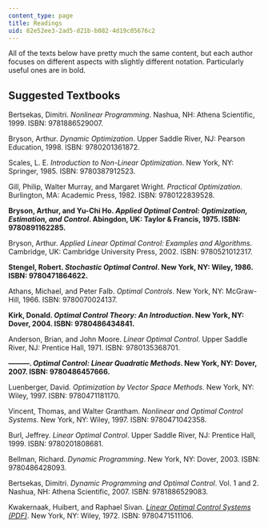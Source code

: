 ```yaml
---
content_type: page
title: Readings
uid: 82e52ee3-2ad5-d21b-b082-4d19c05676c2
---
```


All of the texts below have pretty much the same content, but each author focuses on different aspects with slightly different notation. Particularly useful ones are in bold.

Suggested Textbooks
-------------------

Bertsekas, Dimitri. _Nonlinear Programming_. Nashua, NH: Athena Scientific, 1999. ISBN: 9781886529007.

Bryson, Arthur. _Dynamic Optimization_. Upper Saddle River, NJ: Pearson Education, 1998. ISBN: 9780201361872.

Scales, L. E. _Introduction to Non-Linear Optimization_. New York, NY: Springer, 1985. ISBN: 9780387912523.

Gill, Philip, Walter Murray, and Margaret Wright. _Practical Optimization_. Burlington, MA: Academic Press, 1982. ISBN: 9780122839528.

**Bryson, Arthur, and Yu-Chi Ho. _Applied Optimal Control: Optimization, Estimation, and Control_. Abingdon, UK: Taylor & Francis, 1975. ISBN: 9780891162285.**

Bryson, Arthur. _Applied Linear Optimal Control: Examples and Algorithms_. Cambridge, UK: Cambridge University Press, 2002. ISBN: 9780521012317.

**Stengel, Robert. _Stochastic Optimal Control_. New York, NY: Wiley, 1986. ISBN: 9780471864622.**

Athans, Michael, and Peter Falb. _Optimal Controls_. New York, NY: McGraw-Hill, 1966. ISBN: 9780070024137.

**Kirk, Donald. _Optimal Control Theory: An Introduction_. New York, NY: Dover, 2004. ISBN: 9780486434841.**

Anderson, Brian, and John Moore. _Linear Optimal Control_. Upper Saddle River, NJ: Prentice Hall, 1971. ISBN: 9780135368701.

**———. _Optimal Control: Linear Quadratic Methods_. New York, NY: Dover, 2007. ISBN: 9780486457666.**

Luenberger, David. _Optimization by Vector Space Methods_. New York, NY: Wiley, 1997. ISBN: 9780471181170.

Vincent, Thomas, and Walter Grantham. _Nonlinear and Optimal Control Systems_. New York, NY: Wiley, 1997. ISBN: 9780471042358.

Burl, Jeffrey. _Linear Optimal Control_. Upper Saddle River, NJ: Prentice Hall, 1999. ISBN: 9780201808681.

Bellman, Richard. _Dynamic Programming_. New York, NY: Dover, 2003. ISBN: 9780486428093.

Bertsekas, Dimitri. _Dynamic Programming and Optimal Control_. Vol. 1 and 2. Nashua, NH: Athena Scientific, 2007. ISBN: 9781886529083.

Kwakernaak, Huibert, and Raphael Sivan. [_Linear Optimal Control Systems (PDF)_](https://www.semanticscholar.org/paper/Linear-Optimal-Control-Systems-Kwakernaak-Sivan/d7c1406e3def1fe10d6028a397ed257b9f9a50dd). New York, NY: Wiley, 1972. ISBN: 9780471511106.